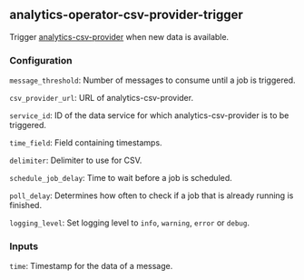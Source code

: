 ## analytics-operator-csv-provider-trigger

Trigger [analytics-csv-provider](https://github.com/PlatonaM/analytics-csv-provider) when new data is available.

### Configuration

`message_threshold`: Number of messages to consume until a job is triggered.

`csv_provider_url`: URL of analytics-csv-provider.

`service_id`: ID of the data service for which analytics-csv-provider is to be triggered.

`time_field`: Field containing timestamps.

`delimiter`: Delimiter to use for CSV.

`schedule_job_delay`: Time to wait before a job is scheduled.

`poll_delay`: Determines how often to check if a job that is already running is finished.

`logging_level`: Set logging level to `info`, `warning`, `error` or `debug`.

### Inputs

`time`: Timestamp for the data of a message.
